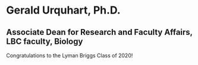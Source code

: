 # Gerald Urquhart, Ph.D.

## Associate Dean for Research and Faculty Affairs, LBC faculty, Biology

Congratulations to the Lyman Briggs Class of 2020!